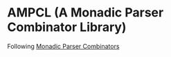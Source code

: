 # AMPCL (A Monadic Parser Combinator Library)

Following [Monadic Parser Combinators](https://www.cs.nott.ac.uk/~pszgmh/monparsing.pdf)
